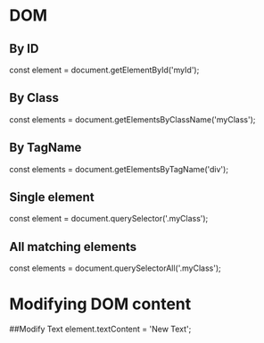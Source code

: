 # DOM
## By ID
const element = document.getElementById('myId');
## By Class
const elements = document.getElementsByClassName('myClass');
## By TagName
const elements = document.getElementsByTagName('div');
## Single element
const element = document.querySelector('.myClass');
## All matching elements
const elements = document.querySelectorAll('.myClass');

# Modifying DOM content
##Modify Text
element.textContent = 'New Text';
